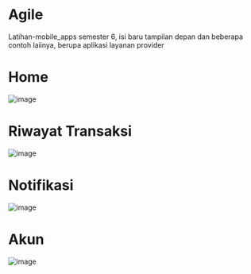 # Agile
Latihan-mobile_apps semester 6, isi baru tampilan depan dan beberapa contoh laiinya, berupa aplikasi layanan provider
# Home 
![image](https://github.com/Cakrava/Agile/assets/61378415/07bfa7b1-46c4-4508-8515-ba3fb04daea4)
# Riwayat Transaksi
![image](https://github.com/Cakrava/Agile/assets/61378415/590f3721-667e-4b9c-996f-796eb98e7530)
# Notifikasi
![image](https://github.com/Cakrava/Agile/assets/61378415/a8d96ddc-b6de-48e2-b4fc-a0b47e6d3bef)
# Akun
![image](https://github.com/Cakrava/Agile/assets/61378415/699d6571-9886-4d67-ae7f-8d984e8df1a5)
